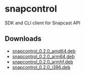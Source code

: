 # snapcontrol
SDK and CLI client for Snapcast API

## Downloads

* [snapcontrol\_0.2.0\_amd64.deb](http://deb.flupps.net/pool/main/s/snapcontrol/snapcontrol_0.2.0_amd64.deb)
* [snapcontrol\_0.2.0\_arm64.deb](http://deb.flupps.net/pool/main/s/snapcontrol/snapcontrol_0.2.0_arm64.deb)
* [snapcontrol\_0.2.0\_armhf.deb](http://deb.flupps.net/pool/main/s/snapcontrol/snapcontrol_0.2.0_armhf.deb)
* [snapcontrol\_0.2.0\_i386.deb](http://deb.flupps.net/pool/main/s/snapcontrol/snapcontrol_0.2.0_i386.deb)
